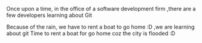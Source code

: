 Once upon a time, in the office of a software development firm
,there are a few developers learning about Git

Because of the rain, we have to rent a boat to go home :D
,we are learning about git
Time to rent a boat for go home coz the city is flooded :D 
